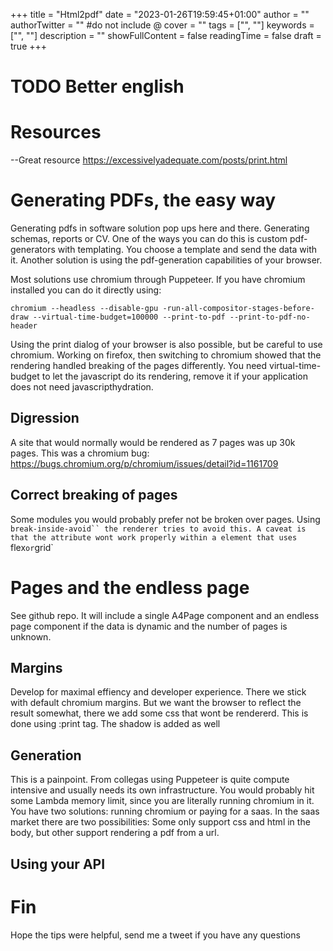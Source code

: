 +++
title = "Html2pdf"
date = "2023-01-26T19:59:45+01:00"
author = ""
authorTwitter = "" #do not include @
cover = ""
tags = ["", ""]
keywords = ["", ""]
description = ""
showFullContent = false
readingTime = false
draft = true
+++

# TODO Better english

# Resources

--Great resource https://excessivelyadequate.com/posts/print.html

# Generating PDFs, the easy way

Generating pdfs in software solution pop ups here and there. Generating schemas,
reports or CV. One of the ways you can do this is custom pdf-generators with
templating. You choose a template and send the data with it. Another solution
is using the pdf-generation capabilities of your browser.

Most solutions use chromium through Puppeteer. If you have chromium installed
you can do it directly using:

`chromium --headless --disable-gpu -run-all-compositor-stages-before-draw --virtual-time-budget=100000 --print-to-pdf --print-to-pdf-no-header`

Using the print dialog of your browser is also possible, but be careful to use
chromium. Working on firefox, then switching to chromium showed that the
rendering handled breaking of the pages differently. You need
virtual-time-budget to let the javascript do its rendering, remove it if your
application does not need javascripthydration.


## Digression 
A site that would normally would be rendered as 7 pages was up 30k pages.
This was a chromium bug: https://bugs.chromium.org/p/chromium/issues/detail?id=1161709


## Correct breaking of pages
Some modules you would probably prefer not be broken over pages. Using
`break-inside-avoid`` the renderer tries to avoid this. A caveat is that the
attribute wont work properly within a element that uses `flex` or `grid`

# Pages and the endless page
See github repo. It will include a single A4Page component and an endless page
component if the data is dynamic and the number of pages is unknown.


## Margins

Develop for maximal effiency and developer experience. There we stick with
default chromium margins. But we want the browser to reflect the result
somewhat, there we add some css that wont be rendererd. This is done using
:print tag. The shadow is added as well

## Generation

This is a painpoint. From collegas using Puppeteer is quite compute intensive
and usually needs its own infrastructure. You would probably hit some Lambda
memory limit, since you are literally running chromium in it. You have two
solutions: running chromium or paying for a saas. In the saas market there are
two possibilities: Some only support css and html in the body, but other support
rendering a pdf from a url.

## Using your API

# Fin
Hope the tips were helpful, send me a tweet if you have any questions

